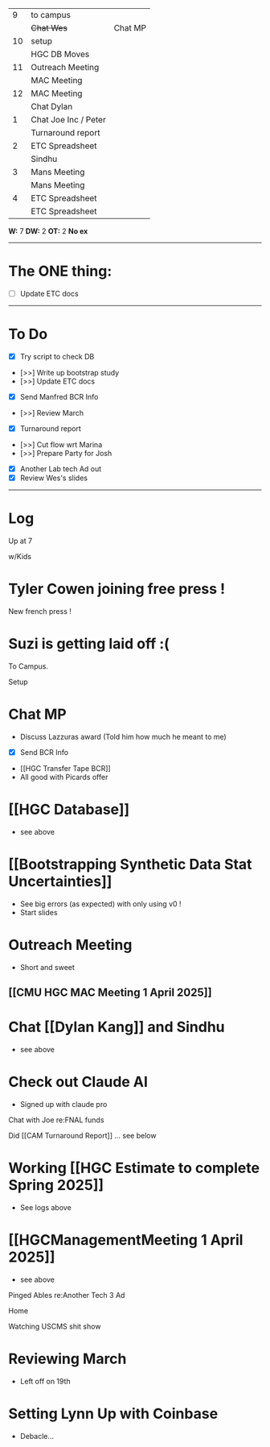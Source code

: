 
|     |                      |         |
| --- | -------------------- | ------- |
| 9   | to campus            |         |
|     | ~~Chat Wes~~         | Chat MP |
| 10  | setup                |         |
|     | HGC DB Moves         |         |
| 11  | Outreach Meeting     |         |
|     | MAC Meeting          |         |
| 12  | MAC Meeting          |         |
|     | Chat Dylan           |         |
| 1   | Chat Joe Inc / Peter |         |
|     | Turnaround report    |         |
| 2   | ETC Spreadsheet      |         |
|     | Sindhu               |         |
| 3   | Mans Meeting         |         |
|     | Mans Meeting         |         |
| 4   | ETC Spreadsheet      |         |
|     | ETC Spreadsheet      |         |

**W:** 7 
**DW:** 2
**OT:** 2
**No ex**

---
# The ONE thing: 
- [ ] Update ETC docs

---
# To Do

- [x] Try script to check DB
- [>>] Write up bootstrap study
- [>>] Update ETC docs
- [x] Send Manfred BCR Info
- [>>] Review March
- [x] Turnaround report
- [>>] Cut flow wrt Marina
- [>>] Prepare Party for Josh
- [x] Another Lab tech Ad out
- [x] Review Wes's slides

---

# Log

Up at 7

w/Kids

# Tyler Cowen joining free press !

New french press !

# Suzi is getting laid off :(

To Campus. 

Setup 

# Chat MP
- Discuss Lazzuras award (Told him how much he meant to me)
- [x] Send BCR Info
- [[HGC Transfer Tape BCR]]
- All good with Picards offer


# [[HGC Database]]
- see above


# [[Bootstrapping Synthetic Data Stat Uncertainties]]
- See big errors (as expected) with only using v0 !
- Start slides

# Outreach Meeting
- Short and sweet

## [[CMU HGC MAC Meeting 1 April 2025]]


# Chat [[Dylan Kang]] and Sindhu
- see above

# Check out Claude AI
- Signed up with claude pro

Chat with Joe re:FNAL funds

Did [[CAM Turnaround Report]] ... see below

# Working [[HGC Estimate to complete Spring 2025]]
- See logs above


# [[HGCManagementMeeting 1 April 2025]]
- see above

Pinged Ables re:Another Tech 3 Ad

Home 

Watching USCMS shit show

# Reviewing March
- Left off on 19th

# Setting Lynn Up with Coinbase
- Debacle...